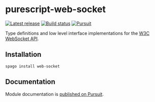 # purescript-web-socket

[![Latest release](http://img.shields.io/github/release/purescript-web/purescript-web-socket.svg)](https://github.com/purescript-web/purescript-web-socket/releases)
[![Build status](https://github.com/purescript/purescript-web-socket/workflows/CI/badge.svg?branch=master)](https://github.com/purescript/purescript-web-socket/actions?query=workflow%3ACI+branch%3Amaster)
[![Pursuit](https://pursuit.purescript.org/packages/purescript-web-socket/badge)](https://pursuit.purescript.org/packages/purescript-web-socket)

Type definitions and low level interface implementations for the [W3C WebSocket API](https://www.w3.org/TR/websockets/).

## Installation

```
spago install web-socket
```

## Documentation

Module documentation is [published on Pursuit](http://pursuit.purescript.org/packages/purescript-web-socket).
